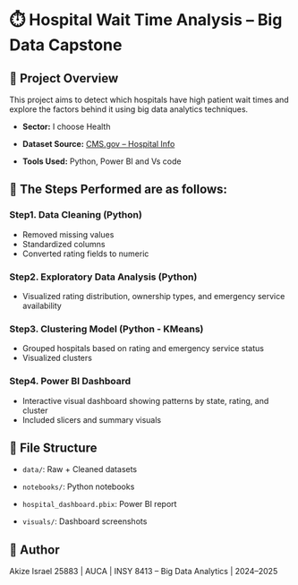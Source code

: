 # ⏱️ Hospital Wait Time Analysis – Big Data Capstone

## 🎯 Project Overview
This project aims to detect which hospitals have high patient wait times and explore the factors behind it using big data analytics techniques.

- **Sector:**  I choose Health

- **Dataset Source:** [CMS.gov – Hospital Info](https://data.cms.gov/provider-data/dataset/xubh-q36u)

- **Tools Used:** Python, Power BI and Vs code

## 🧪  The Steps Performed are as follows:

### Step1. Data Cleaning (Python)

- Removed missing values
- Standardized columns
- Converted rating fields to numeric

### Step2. Exploratory Data Analysis (Python)

- Visualized rating distribution, ownership types, and emergency service availability

### Step3. Clustering Model (Python - KMeans)

- Grouped hospitals based on rating and emergency service status
- Visualized clusters

### Step4. Power BI Dashboard

- Interactive visual dashboard showing patterns by state, rating, and cluster
- Included slicers and summary visuals


## 📁 File Structure

- `data/`: Raw + Cleaned datasets

- `notebooks/`: Python notebooks

- `hospital_dashboard.pbix`: Power BI report

- `visuals/`: Dashboard screenshots

## 📌 Author

Akize Israel  25883 | AUCA | INSY 8413 – Big Data Analytics | 2024–2025
